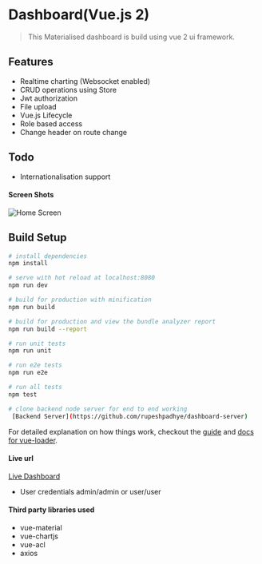 # Dashboard(Vue.js 2)
 > This Materialised dashboard is build using vue 2 ui framework. 
## Features
  - Realtime charting (Websocket enabled)
  - CRUD operations using Store
  - Jwt authorization 
  - File upload 
  - Vue.js Lifecycle 
  - Role based access
  - Change header on route change
  
  ## Todo
  - Internationalisation support
  
#### Screen Shots 

![Home Screen](snapshots/dashboard.PNG)

## Build Setup

``` bash
# install dependencies
npm install

# serve with hot reload at localhost:8080
npm run dev

# build for production with minification
npm run build

# build for production and view the bundle analyzer report
npm run build --report

# run unit tests
npm run unit

# run e2e tests
npm run e2e

# run all tests
npm test

# clone backend node server for end to end working 
 [Backend Server](https://github.com/rupeshpadhye/dashboard-server)
```
For detailed explanation on how things work, checkout the [guide](http://vuejs-templates.github.io/webpack/) and [docs for vue-loader](http://vuejs.github.io/vue-loader).

#### Live url
[Live Dashboard](https://vue2-dashboard.herokuapp.com/)
 - User credentials admin/admin or user/user

#### Third party libraries used
- vue-material 
- vue-chartjs
- vue-acl
- axios



